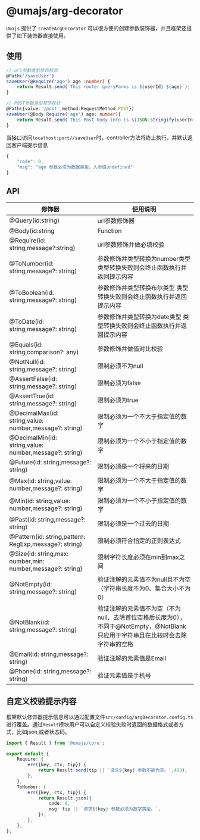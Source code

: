 # @umajs/arg-decorator
```Umajs``` 提供了 ```createArgDecorator``` 可以很方便的创建参数装饰器，并且框架还提供了如下装饰器直接使用。


## 使用
```ts
// url参数类型修饰校验
@Path('/saveUser')
saveUser(@Require('age') age :number) {
    return Result.send(`This router queryParms is ${userId} ${age}`);
}

// POST参数类型修饰校验
@Path({value:'/post',method:RequestMethod.POST})
saveUser(@Body.Require('age') age: number){
    return Result.send(`This Post body info is ${JSON.stringify(userInfo)}`);
}
```
当接口访问`localhost:port//saveUser`时，controller方法将终止执行，并默认返回客户端提示信息
```js
{
    "code": 0,
    "msg": "age 参数必须为数据类型。入参值undefined"
}
```

## API

|修饰器| 使用说明 | 
---|---
@Query(id:string) | url参数修饰器
@Body(id:string | Function | string[]) | POST请求参数修饰器
@Require(id: string,message?:string) | url参数修饰并做必填校验
@ToNumber(id: string,message?: string) | 参数修饰并类型转换为number类型  类型转换失败则会终止函数执行并返回提示内容
@ToBoolean(id: string,message?: string) |参数修饰并类型转换布尔类型 类型转换失败则会终止函数执行并返回提示内容
@ToDate(id: string,message?: string) | 参数修饰并类型转换为date类型  类型转换失败则会终止函数执行并返回提示内容
@Equals(id: string,comparison?: any) | 参数修饰并做值对比校验
@NotNull(id: string,message?: string) |	限制必须不为null 
@AssertFalse(id: string,message?: string) |		限制必须为false
@AssertTrue(id: string,message?: string)	 |	限制必须为true
@DecimalMax(id: string,value: number,message?: string) |		限制必须为一个不大于指定值的数字
@DecimalMin(id: string,value: number,message?: string) |		限制必须为一个不小于指定值的数字
@Future(id: string,message?: string)	 |	限制必须是一个将来的日期
@Max(id: string,value: number,message?: string)	 |	限制必须为一个不大于指定值的数字
@Min(id: string,value: number,message?: string)	 |	限制必须为一个不小于指定值的数字
@Past(id: string,message?: string)	 |	限制必须是一个过去的日期
@Pattern(id: string,pattern: RegExp,message?: string)	 |	限制必须符合指定的正则表达式
@Size(id: string,max: number,min: number,message?: string)	 |	限制字符长度必须在min到max之间
@NotEmpty(id: string,message?: string) 	 |		验证注解的元素值不为null且不为空（字符串长度不为0、集合大小不为0）
@NotBlank(id: string,message?: string)	 |	验证注解的元素值不为空（不为null、去除首位空格后长度为0），不同于@NotEmpty，@NotBlank只应用于字符串且在比较时会去除字符串的空格
@Email(id: string,message?: string) |		验证注解的元素值是Email
@Phone(id: string,message?: string) | 验证元素值是手机号

## 自定义校验提示内容
框架默认修饰器提示信息可以通过配置文件`src/config/argDecorator.config.ts`进行覆盖。通过`Result`模块用户可以自定义校验失败时返回的数据格式或者方式，比如json,或者状态码。
```ts
import { Result } from '@umajs/core';

export default {
    Require: {
        err({key, ctx, tip}) {
            return Result.send(tip || `请求${key} 参数不能为空。`,403);
        },
    },
    ToNumber: {
        err({key, ctx, tip}) {
            return Result.json({
                code: 0,
                msg: tip || `请求${key} 参数必须为数字类型。`,
            });
        },
    },
};


```